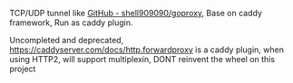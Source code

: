     
TCP/UDP tunnel like [GitHub - shell909090/goproxy](https://github.com/shell909090/goproxy), Base on caddy framework,
Run as caddy plugin.

Uncompleted and deprecated, https://caddyserver.com/docs/http.forwardproxy is a caddy plugin, when using HTTP2, will support 
multiplexin, DONT reinvent the wheel on this project

